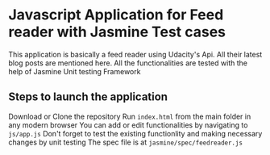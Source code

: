 # Javascript Application for Feed reader with Jasmine Test cases

This application is basically a feed reader using Udacity's Api.
All their latest blog posts are mentioned here. All the functionalities are tested with the help of Jasmine Unit testing Framework

## Steps to launch the application

Download or Clone the repository
Run ```index.html``` from the main folder in any modern browser
You can add or edit functionalities by navigating to ```js/app.js```
Don't forget to test the existing functionlity and making necessary changes by unit testing
The spec file is at ```jasmine/spec/feedreader.js```
